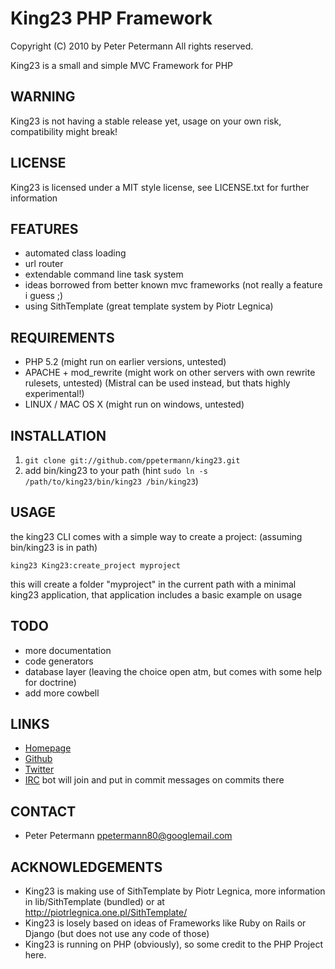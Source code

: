 # King23 PHP Framework

Copyright (C) 2010 by Peter Petermann
All rights reserved.

King23 is a small and simple MVC Framework for PHP

## WARNING
King23 is not having a stable release yet, usage on your own risk,
compatibility might break!

## LICENSE
King23 is licensed under a MIT style license, see LICENSE.txt 
for further information

## FEATURES
- automated class loading
- url router
- extendable command line task system
- ideas borrowed from better known mvc frameworks (not really a feature i guess ;)
- using SithTemplate (great template system by  Piotr Legnica)

## REQUIREMENTS
- PHP 5.2 (might run on earlier versions, untested)
- APACHE + mod_rewrite (might work on other servers with own rewrite rulesets, untested) (Mistral can be used instead, but thats highly experimental!)
- LINUX / MAC OS X (might run on windows, untested)

## INSTALLATION
1. `git clone git://github.com/ppetermann/king23.git`
2. add bin/king23 to your path (hint `sudo ln -s /path/to/king23/bin/king23 /bin/king23`)

## USAGE
the king23 CLI comes with a simple way to create a project: (assuming bin/king23 is in path)

`king23 King23:create_project myproject` 

this will create a folder "myproject" in the current path with a minimal king23 application, that application includes
a basic example on usage

## TODO
- more documentation
- code generators 
- database layer (leaving the choice open atm, but comes with some help for doctrine)
- add more cowbell

## LINKS
- [Homepage](http://king23.net)
- [Github](http://github.com/ppetermann/king23)
- [Twitter](http://twitter.com/King23Framework)
- [IRC](irc://irc.coldfront.net:6667/King23) bot will join and put in commit messages on commits there 

## CONTACT
- Peter Petermann <ppetermann80@googlemail.com> 

## ACKNOWLEDGEMENTS
- King23 is making use of SithTemplate by Piotr Legnica, more information in lib/SithTemplate (bundled) or at http://piotrlegnica.one.pl/SithTemplate/
- King23 is losely based on ideas of Frameworks like Ruby on Rails or Django (but does not use any code of those)
- King23 is running on PHP (obviously), so some credit to the PHP Project here.
